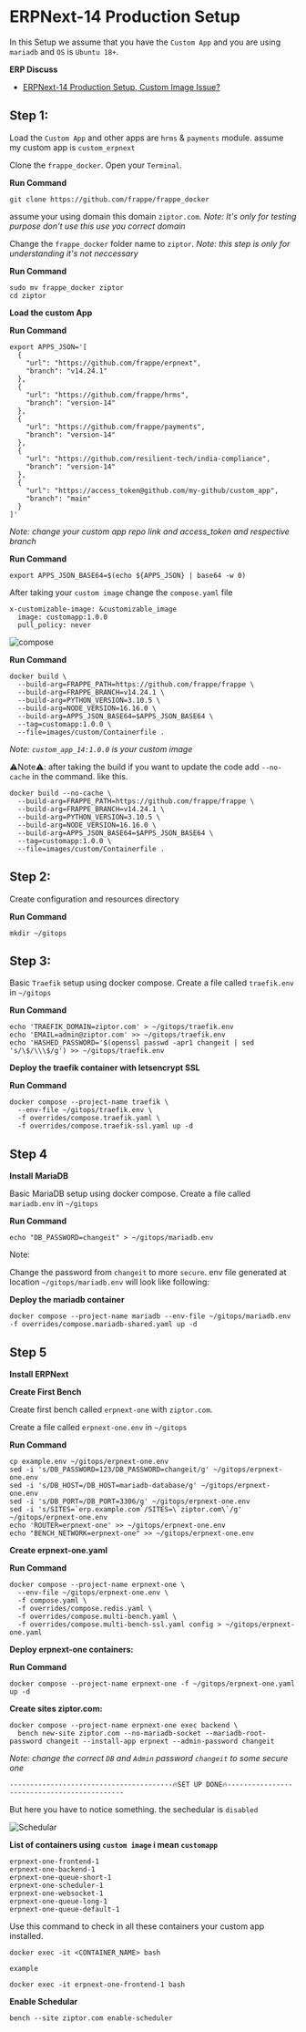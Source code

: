# ERPNext-14 Production Setup

In this Setup we assume that you have the `Custom App` and you are using `mariadb` and `OS` is `Ubuntu 18+`.

**ERP Discuss**
* [ERPNext-14 Production Setup, Custom Image Issue?](https://discuss.frappe.io/t/erpnext-14-production-setup-custom-image-issue/104947)

## Step 1:
Load the `Custom App` and other apps are `hrms` & `payments` module.
assume my custom app is `custom_erpnext`

Clone the `frappe_docker`. Open your `Terminal`.

**Run Command**
```
git clone https://github.com/frappe/frappe_docker
```
assume your using domain this domain `ziptor.com`. *Note: It's only for testing purpose don't use this use you correct domain*

Change the `frappe_docker` folder name to `ziptor`. *Note: this step is only for understanding it's not neccessary*

**Run Command**
```
sudo mv frappe_docker ziptor
cd ziptor
```

**Load the custom App**

**Run Command**
```
export APPS_JSON='[
  {
    "url": "https://github.com/frappe/erpnext",
    "branch": "v14.24.1"
  },
  {
    "url": "https://github.com/frappe/hrms",
    "branch": "version-14"
  },
  {
    "url": "https://github.com/frappe/payments",
    "branch": "version-14"
  },
  {
    "url": "https://github.com/resilient-tech/india-compliance",
    "branch": "version-14"
  },
  {
    "url": "https://access_token@github.com/my-github/custom_app",
    "branch": "main"
  }
]'
```

*Note: change your custom app repo link and access_token and respective branch*

**Run Command**
```
export APPS_JSON_BASE64=$(echo ${APPS_JSON} | base64 -w 0)
```

After taking your `custom image` change the `compose.yaml` file
```
x-customizable-image: &customizable_image
  image: customapp:1.0.0
  pull_policy: never
```
![compose](https://user-images.githubusercontent.com/96291963/237895182-03ec2ea8-4fdc-4fdf-949a-4e249d59e071.png)

**Run Command**
```
docker build \
  --build-arg=FRAPPE_PATH=https://github.com/frappe/frappe \
  --build-arg=FRAPPE_BRANCH=v14.24.1 \
  --build-arg=PYTHON_VERSION=3.10.5 \
  --build-arg=NODE_VERSION=16.16.0 \
  --build-arg=APPS_JSON_BASE64=$APPS_JSON_BASE64 \
  --tag=customapp:1.0.0 \
  --file=images/custom/Containerfile .
```
*Note: `custom_app_14:1.0.0` is your custom image*

⚠️Note⚠️: after taking the build if you want to update the code add `--no-cache` in the command. like this.
```
docker build --no-cache \
  --build-arg=FRAPPE_PATH=https://github.com/frappe/frappe \
  --build-arg=FRAPPE_BRANCH=v14.24.1 \
  --build-arg=PYTHON_VERSION=3.10.5 \
  --build-arg=NODE_VERSION=16.16.0 \
  --build-arg=APPS_JSON_BASE64=$APPS_JSON_BASE64 \
  --tag=customapp:1.0.0 \
  --file=images/custom/Containerfile .
```



## Step 2:
Create configuration and resources directory

**Run Command**
```
mkdir ~/gitops
```

## Step 3:
Basic `Traefik` setup using docker compose. Create a file called `traefik.env` in `~/gitops`

**Run Command**
```
echo 'TRAEFIK_DOMAIN=ziptor.com' > ~/gitops/traefik.env
echo 'EMAIL=admin@ziptor.com' >> ~/gitops/traefik.env
echo 'HASHED_PASSWORD='$(openssl passwd -apr1 changeit | sed 's/\$/\\\$/g') >> ~/gitops/traefik.env
```
**Deploy the traefik container with letsencrypt SSL**

**Run Command**
```
docker compose --project-name traefik \
  --env-file ~/gitops/traefik.env \
  -f overrides/compose.traefik.yaml \
  -f overrides/compose.traefik-ssl.yaml up -d
```

## Step 4

**Install MariaDB**

Basic MariaDB setup using docker compose. Create a file called `mariadb.env` in `~/gitops`

**Run Command**
```
echo "DB_PASSWORD=changeit" > ~/gitops/mariadb.env
```

Note:

Change the password from `changeit` to more `secure`. env file generated at location `~/gitops/mariadb.env` will look like following:

**Deploy the mariadb container**
```
docker compose --project-name mariadb --env-file ~/gitops/mariadb.env -f overrides/compose.mariadb-shared.yaml up -d
```

## Step 5
**Install ERPNext**

**Create First Bench**

Create first bench called `erpnext-one` with `ziptor.com`.

Create a file called `erpnext-one.env` in `~/gitops`

**Run Command**
```
cp example.env ~/gitops/erpnext-one.env
sed -i 's/DB_PASSWORD=123/DB_PASSWORD=changeit/g' ~/gitops/erpnext-one.env
sed -i 's/DB_HOST=/DB_HOST=mariadb-database/g' ~/gitops/erpnext-one.env
sed -i 's/DB_PORT=/DB_PORT=3306/g' ~/gitops/erpnext-one.env
sed -i 's/SITES=`erp.example.com`/SITES=\`ziptor.com\`/g' ~/gitops/erpnext-one.env
echo 'ROUTER=erpnext-one' >> ~/gitops/erpnext-one.env
echo "BENCH_NETWORK=erpnext-one" >> ~/gitops/erpnext-one.env
```

**Create erpnext-one.yaml**

**Run Command**
```
docker compose --project-name erpnext-one \
  --env-file ~/gitops/erpnext-one.env \
  -f compose.yaml \
  -f overrides/compose.redis.yaml \
  -f overrides/compose.multi-bench.yaml \
  -f overrides/compose.multi-bench-ssl.yaml config > ~/gitops/erpnext-one.yaml
```

**Deploy erpnext-one containers:**

**Run Command**
```
docker compose --project-name erpnext-one -f ~/gitops/erpnext-one.yaml up -d
```

**Create sites ziptor.com:**
```
docker compose --project-name erpnext-one exec backend \
  bench new-site ziptor.com --no-mariadb-socket --mariadb-root-password changeit --install-app erpnext --admin-password changeit
```

*Note: change the correct `DB` and `Admin` password `changeit` to some secure one*

`----------------------------------------🔥SET UP DONE🔥--------------------------------------------`

But here you have to notice something. the sechedular is `disabled`

![Schedular](https://user-images.githubusercontent.com/96291963/237887908-92c270e7-9fcf-48a6-8448-606e89792f7c.png)

**List of containers using `custom image` i mean `customapp`**
```
erpnext-one-frontend-1
erpnext-one-backend-1
erpnext-one-queue-short-1
erpnext-one-scheduler-1
erpnext-one-websocket-1
erpnext-one-queue-long-1
erpnext-one-queue-default-1
```
Use this command to check in all these containers your custom app installed.
```
docker exec -it <CONTAINER_NAME> bash
```

`example`
```
docker exec -it erpnext-one-frontend-1 bash
```

**Enable Schedular**
```
bench --site ziptor.com enable-scheduler
```
